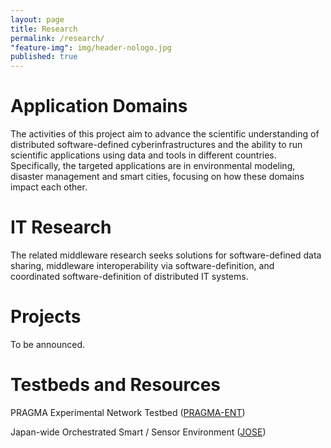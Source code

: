 ```yaml
---
layout: page
title: Research
permalink: /research/
"feature-img": img/header-nologo.jpg
published: true
---
```


# Application Domains

The activities of this project aim to advance the scientific understanding of distributed software-defined cyberinfrastructures and the ability to run scientific applications using data and tools in different countries. Specifically, the targeted applications are in environmental modeling, disaster management and smart cities, focusing on how these domains impact each other. 

# IT Research

The related middleware research seeks solutions for software-defined data sharing, middleware interoperability via software-definition, and coordinated software-definition of distributed IT systems.

# Projects

To be announced.

# Testbeds and Resources

PRAGMA Experimental Network Testbed ([PRAGMA-ENT](https://github.com/pragmagrid/pragma_ent/wiki))

Japan-wide Orchestrated Smart / Sensor Environment ([JOSE](http://www.nict.go.jp/en/nrh/nwgn/jose.html))